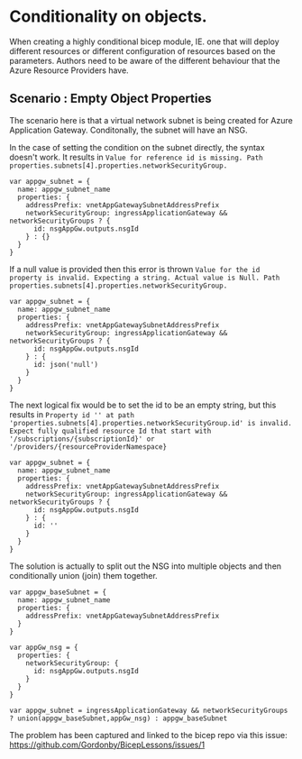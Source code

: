 # Conditionality on objects.

When creating a highly conditional bicep module, IE. one that will deploy different resources or different configuration of resources based on the parameters. Authors need to be aware of the different behaviour that the Azure Resource Providers have.

## Scenario : Empty Object Properties

The scenario here is that a virtual network subnet is being created for Azure Application Gateway. Conditonally, the subnet will have an NSG.

In the case of setting the condition on the subnet directly, the syntax doesn't work. It results in `Value for reference id is missing. Path properties.subnets[4].properties.networkSecurityGroup.`

```bicep
var appgw_subnet = {
  name: appgw_subnet_name
  properties: {
    addressPrefix: vnetAppGatewaySubnetAddressPrefix
    networkSecurityGroup: ingressApplicationGateway && networkSecurityGroups ? {
      id: nsgAppGw.outputs.nsgId
    } : {}
  }
}
```

If a null value is provided then this error is thrown `Value for the id property is invalid. Expecting a string. Actual value is Null. Path properties.subnets[4].properties.networkSecurityGroup.`

```bicep
var appgw_subnet = {
  name: appgw_subnet_name
  properties: {
    addressPrefix: vnetAppGatewaySubnetAddressPrefix
    networkSecurityGroup: ingressApplicationGateway && networkSecurityGroups ? {
      id: nsgAppGw.outputs.nsgId
    } : {
      id: json('null')
    }
  }
}
```

The next logical fix would be to set the id to be an empty string, but this results in `Property id '' at path 'properties.subnets[4].properties.networkSecurityGroup.id' is invalid. Expect fully qualified resource Id that start with '/subscriptions/{subscriptionId}' or '/providers/{resourceProviderNamespace}`

```bicep
var appgw_subnet = {
  name: appgw_subnet_name
  properties: {
    addressPrefix: vnetAppGatewaySubnetAddressPrefix
    networkSecurityGroup: ingressApplicationGateway && networkSecurityGroups ? {
      id: nsgAppGw.outputs.nsgId
    } : {
      id: ''
    }
  }
}
```

The solution is actually to split out the NSG into multiple objects and then conditionally union (join) them together.

```bicep
var appgw_baseSubnet = {
  name: appgw_subnet_name
  properties: {
    addressPrefix: vnetAppGatewaySubnetAddressPrefix
  }
}

var appGw_nsg = {
  properties: {
    networkSecurityGroup: {
      id: nsgAppGw.outputs.nsgId
    }
  }
}

var appgw_subnet = ingressApplicationGateway && networkSecurityGroups ? union(appgw_baseSubnet,appGw_nsg) : appgw_baseSubnet
```

The problem has been captured and linked to the bicep repo via this issue: https://github.com/Gordonby/BicepLessons/issues/1
